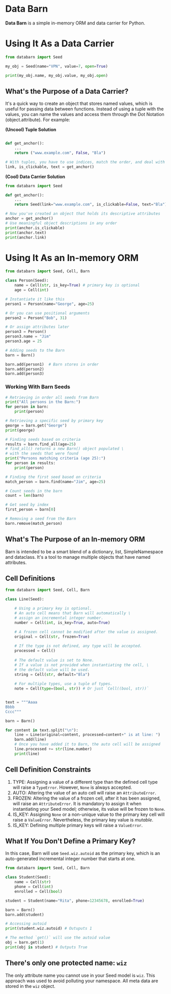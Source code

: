 # Data Barn
**Data Barn** is a simple in-memory ORM and data carrier for Python.

# Using It As a Data Carrier

```Python
from databarn import Seed

my_obj = Seed(name="VPN", value=7, open=True)

print(my_obj.name, my_obj.value, my_obj.open)
```

## What's the Purpose of a Data Carrier?

It's a quick way to create an object that stores named values, which is useful for passing data between functions. Instead of using a tuple with the values, you can name the values and access them through the Dot Notation (object.attribute). For example:

**(Uncool) Tuple Solution**

```Python

def get_anchor():
    ...
    return ("www.example.com", False, "Bla")

# With tuples, you have to use indices, match the order, and deal with the names
link, is_clickable, text = get_anchor()
```

**(Cool) Data Carrier Solution**

```Python
from databarn import Seed

def get_anchor():
    ...
    return Seed(link="www.example.com", is_clickable=False, text="Bla")

# Now you've created an object that holds its descriptive attributes
anchor = get_anchor()
# Use meaningful object descriptions in any order
print(anchor.is_clickable)
print(anchor.text)
print(anchor.link)
```

# Using It As an In-memory ORM

```Python
from databarn import Seed, Cell, Barn

class Person(Seed):
    name = Cell(str, is_key=True) # primary key is optional
    age = Cell(int)

# Instantiate it like this
person1 = Person(name="George", age=25)

# Or you can use positional arguments
person2 = Person("Bob", 31)

# Or assign attributes later
person3 = Person()
person3.name = "Jim"
person3.age = 25

# Adding seeds to the Barn
barn = Barn()

barn.add(person1)  # Barn stores in order
barn.add(person2)
barn.add(person3)
```

### Working With Barn Seeds

```Python
# Retrieving in order all seeds from Barn
print("All persons in the Barn:")
for person in barn:
    print(person)

# Retrieving a specific seed by primary key
george = barn.get("George")
print(george)

# Finding seeds based on criteria
results = barn.find_all(age=25)
# find_all() returns a new Barn() object populated \
# with the seeds that were found
print("Persons matching criteria (age 25):")
for person in results:
    print(person)

# Finding the first seed based on criteria
match_person = barn.find(name="Jim", age=25)

# Count seeds in the barn
count = len(barn)

# Get seed by index
first_person = barn[0]

# Removing a seed from the Barn
barn.remove(match_person)
```

## What's The Purpose of an In-memory ORM

Barn is intended to be a smart blend of a dictionary, list, SimpleNamespace and dataclass. It's a tool to manage multiple objects that have named attributes.

## Cell Definitions

```Python
from databarn import Seed, Cell, Barn

class Line(Seed):

    # Using a primary key is optional.
    # An auto cell means that Barn will automatically \
    # assign an incremental integer number.
    number = Cell(int, is_key=True, auto=True)

    # A frozen cell cannot be modified after the value is assigned.
    original = Cell(str, frozen=True)
    
    # If the type is not defined, any type will be accepted.
    processed = Cell()
    
    # The default value is set to None.
    # If a value is not provided when instantiating the cell, \
    # the default value will be used.
    string = Cell(str, default="Bla")
    
    # For multiple types, use a tuple of types.
    note = Cell(type=(bool, str)) # Or just `Cell((bool, str))`


text = """Aaaa
Bbbb
Cccc"""

barn = Barn()

for content in text.split("\n"):
    line = Line(original=content, processed=content+" is at line: ")
    barn.add(line)
    # Once you have added it to Barn, the auto cell will be assigned
    line.processed += str(line.number)
    print(line)
```

## Cell Definition Constraints

1. TYPE: Assigning a value of a different type than the defined cell type will raise a `TypeError`. However, `None` is always accepted.
2. AUTO: Altering the value of an auto cell will raise an `AttributeError`.
3. FROZEN: Altering the value of a frozen cell, after it has been assigned, will raise an `AttributeError`. It is mandatory to assign it when instantiating your Seed model; otherwise, its value will be frozen to `None`.
4. IS_KEY: Assigning `None` or a non-unique value to the primary key cell will raise a `ValueError`. Nevertheless, the primary key value is *mutable*.
5. IS_KEY: Defining multiple primary keys will raise a `ValueError`.

## What If You Don't Define a Primary Key?

In this case, Barn will use `Seed.wiz.autoid` as the primary key, which is an auto-generated incremental integer number that starts at one.

```Python
from databarn import Seed, Cell, Barn

class Student(Seed):
    name = Cell(str)
    phone = Cell(int)
    enrolled = Cell(bool)

student = Student(name="Rita", phone=12345678, enrolled=True)

barn = Barn()
barn.add(student)

# Accessing autoid
print(student.wiz.autoid) # Outuputs 1

# The method `get()` will use the autoid value
obj = barn.get(1)
print(obj is student) # Outputs True
```

## There's only one protected name: `wiz`
The only attribute name you cannot use in your Seed model is `wiz`. This approach was used to avoid polluting your namespace. All meta data are stored in the `wiz` object.